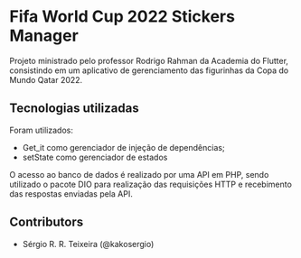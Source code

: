 # Fifa World Cup 2022 Stickers Manager

Projeto ministrado pelo professor Rodrigo Rahman da Academia do Flutter, consistindo em um aplicativo de gerenciamento das figurinhas da Copa do Mundo Qatar 2022.

## Tecnologias utilizadas

Foram utilizados:
- Get_it como gerenciador de injeção de dependências;
- setState como gerenciador de estados

O acesso ao banco de dados é realizado por uma API em PHP, sendo utilizado o pacote DIO para realização das requisições HTTP e recebimento das respostas enviadas pela API.

## Contributors

- Sérgio R. R. Teixeira (@kakosergio)
